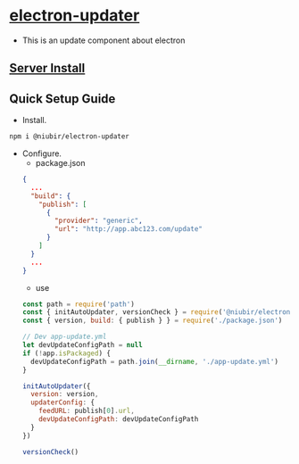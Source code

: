 # [electron-updater](https://github.com/niubir/electron-updater)
* This is an update component about electron

## [Server Install](https://github.com/niubir/electron-updater/blob/main/server/README.md)

## Quick Setup Guide

* Install.
```bash
npm i @niubir/electron-updater
```

* Configure.
  * package.json
  ```json
  {
    ...
    "build": {
      "publish": [
        {
          "provider": "generic",
          "url": "http://app.abc123.com/update"
        }
      ]
    }
    ...
  }
  ```
  * use
  ```javascript
  const path = require('path')
  const { initAutoUpdater, versionCheck } = require('@niubir/electron-updater')
  const { version, build: { publish } } = require('./package.json')

  // Dev app-update.yml
  let devUpdateConfigPath = null
  if (!app.isPackaged) {
    devUpdateConfigPath = path.join(__dirname, './app-update.yml')
  }

  initAutoUpdater({
    version: version,
    updaterConfig: {
      feedURL: publish[0].url,
      devUpdateConfigPath: devUpdateConfigPath
    }
  })
  
  versionCheck()
  ```